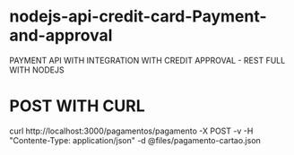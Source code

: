 # nodejs-api-credit-card-Payment-and-approval
PAYMENT API WITH INTEGRATION WITH CREDIT APPROVAL - REST FULL WITH NODEJS



# POST WITH CURL
curl http://localhost:3000/pagamentos/pagamento -X POST  -v  -H "Contente-Type:  application/json"  -d  @files/pagamento-cartao.json
